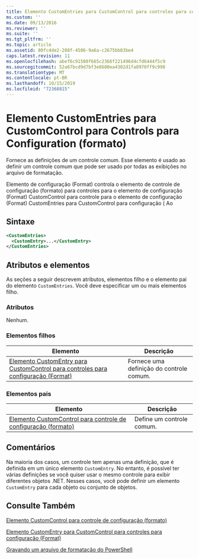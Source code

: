 ```yaml
---
title: Elemento CustomEntries para CustomControl para controles para configuração (Format) | Microsoft Docs
ms.custom: ''
ms.date: 09/13/2016
ms.reviewer: ''
ms.suite: ''
ms.tgt_pltfrm: ''
ms.topic: article
ms.assetid: 80fc4de2-208f-4506-9a6a-c2675bb83be4
caps.latest.revision: 11
ms.openlocfilehash: abef6c91500f665c2366f221496d4cfd6444f5c9
ms.sourcegitcommit: 52a67bcd9d7bf3e8600ea4302d1fa8970ff9c998
ms.translationtype: MT
ms.contentlocale: pt-BR
ms.lasthandoff: 10/15/2019
ms.locfileid: "72368815"
---
```

# <a name="customentries-element-for-customcontrol-for-controls-for-configuration-format"></a>Elemento CustomEntries para CustomControl para Controls para Configuration (formato)

Fornece as definições de um controle comum. Esse elemento é usado ao definir um controle comum que pode ser usado por todas as exibições no arquivo de formatação.

Elemento de configuração (Format) controla o elemento de controle de configuração (formato) para controles para o elemento de configuração (Format) CustomControl para controle para o elemento de configuração (Format) CustomEntries para CustomControl para configuração ( Ao

## <a name="syntax"></a>Sintaxe

```xml
<CustomEntries>
  <CustomEntry>...</CustomEntry>
</CustomEntries>

```

## <a name="attributes-and-elements"></a>Atributos e elementos

As seções a seguir descrevem atributos, elementos filho e o elemento pai do elemento `CustomEntries`. Você deve especificar um ou mais elementos filho.

### <a name="attributes"></a>Atributos

Nenhum.

### <a name="child-elements"></a>Elementos filhos

|Elemento|Descrição|
|-------------|-----------------|
|[Elemento CustomEntry para CustomControl para controles para configuração (Format)](./customentry-element-for-customcontrol-for-controls-for-configuration-format.md)|Fornece uma definição do controle comum.|

### <a name="parent-elements"></a>Elementos pais

|Elemento|Descrição|
|-------------|-----------------|
|[Elemento CustomControl para controle de configuração (formato)](./customcontrol-element-for-control-for-controls-for-configuration-format.md)|Define um controle comum.|

## <a name="remarks"></a>Comentários

Na maioria dos casos, um controle tem apenas uma definição, que é definida em um único elemento `CustomEntry`. No entanto, é possível ter várias definições se você quiser usar o mesmo controle para exibir diferentes objetos .NET. Nesses casos, você pode definir um elemento `CustomEntry` para cada objeto ou conjunto de objetos.

## <a name="see-also"></a>Consulte Também

[Elemento CustomControl para controle de configuração (formato)](./customcontrol-element-for-control-for-controls-for-configuration-format.md)

[Elemento CustomEntry para CustomControl para controles para configuração (Format)](./customentry-element-for-customcontrol-for-controls-for-configuration-format.md)

[Gravando um arquivo de formatação do PowerShell](./writing-a-powershell-formatting-file.md)
